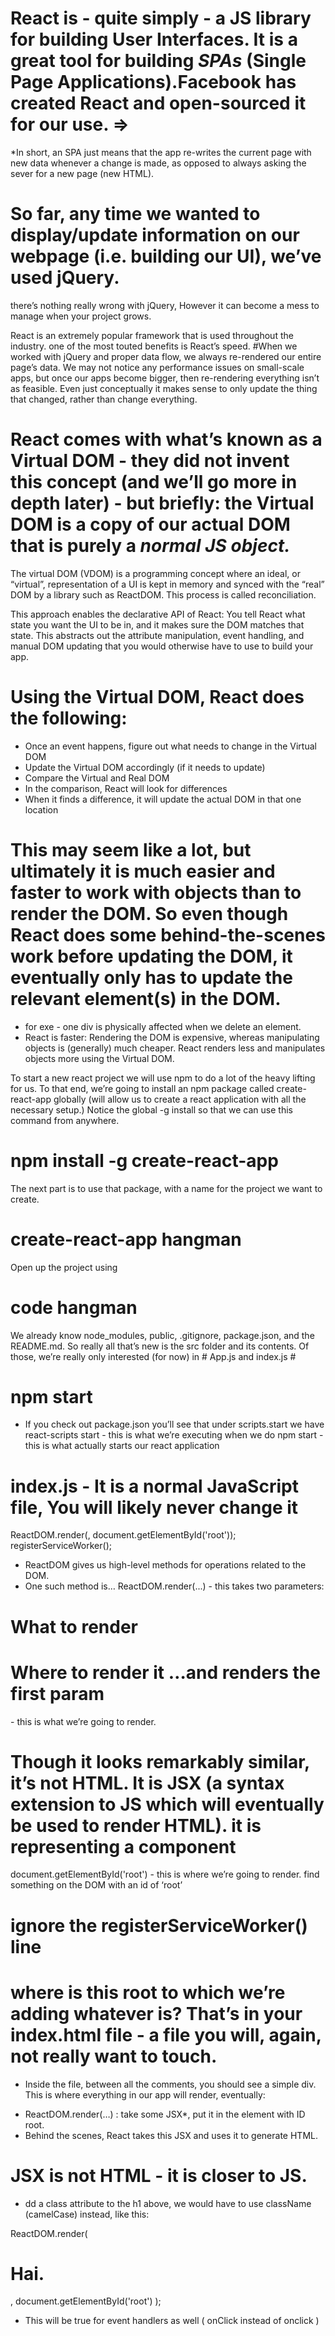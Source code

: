 # React is - quite simply - a JS library for building User Interfaces. It is a great tool for building *SPAs* (Single Page Applications).Facebook has created React and open-sourced it for our use. =>

*In short, an SPA just means that the app re-writes the current page with new data whenever a change is made, as opposed to always asking the sever for a new page (new HTML).

# So far, any time we wanted to display/update information on our webpage (i.e. building our UI), we’ve used jQuery.
there’s nothing really wrong with jQuery, However it can become a mess to manage when your project grows.
<!-- https://reactjs.org/ -->

React is an extremely popular framework that is used throughout the industry. one of the most touted benefits is React’s speed.
#When we worked with jQuery and proper data flow, we always re-rendered our entire page’s data. We may not notice any performance issues on small-scale apps, but once our apps become bigger, then re-rendering everything isn’t as feasible.
Even just conceptually it makes sense to only update the thing that changed, rather than change everything.

# React comes with what’s known as a Virtual DOM - they did not invent this concept (and we’ll go more in depth later) - but briefly: the Virtual DOM is a copy of our actual DOM that is purely a *normal JS object.*

<!-- What is the Virtual DOM? -->
The virtual DOM (VDOM) is a programming concept where an ideal, or “virtual”, representation of a UI is kept in memory and synced with the “real” DOM by a library such as ReactDOM. This process is called reconciliation.

This approach enables the declarative API of React: You tell React what state you want the UI to be in, and it makes sure the DOM matches that state. This abstracts out the attribute manipulation, event handling, and manual DOM updating that you would otherwise have to use to build your app.

# Using the Virtual DOM, React does the following:
* Once an event happens, figure out what needs to change in the Virtual DOM
* Update the Virtual DOM accordingly (if it needs to update)
* Compare the Virtual and Real DOM
* In the comparison, React will look for differences
* When it finds a difference, it will update the actual DOM in that one location
# This may seem like a lot, but ultimately it is much easier and faster to work with objects than to render the DOM. So even though React does some behind-the-scenes work before updating the DOM, it eventually only has to update the relevant element(s) in the DOM.
* for exe - one div is physically affected when we delete an element.
* React is faster: Rendering the DOM is expensive, whereas manipulating objects is (generally) much cheaper. React renders less and manipulates objects more using the Virtual DOM.

<!-- START REACTING -->
<!-- Setup -->
To start a new react project we will use npm to do a lot of the heavy lifting for us. To that end, we’re going to install an npm package called create-react-app globally (will allow us to create a react application with all the necessary setup.)
Notice the global -g install so that we can use this command from anywhere.
# npm install -g create-react-app

The next part is to use that package, with a name for the project we want to create.
# create-react-app hangman

<!-- File Structure -->
Open up the project using
# code hangman
We already know node_modules, public, .gitignore, package.json, and the README.md.
So really all that’s new is the src folder and its contents. Of those, we’re really only interested (for now) in # App.js and index.js #

# npm start
* If you check out package.json you’ll see that under scripts.start we have react-scripts start - this is what we’re executing when we do npm start - this is what actually starts our react application

# index.js - It is a normal JavaScript file, You will likely never change it
ReactDOM.render(<App />, document.getElementById('root')); registerServiceWorker();
* ReactDOM gives us high-level methods for operations related to the DOM. 
*  One such method is…
ReactDOM.render(...) - this takes two parameters:
# What to render
# Where to render it …and renders the first param

<App /> - this is what we’re going to render.
# Though it looks remarkably similar, it’s not HTML. It is JSX (a syntax extension to JS which will eventually be used to render HTML). it is representing a component

document.getElementById('root') - this is where we’re going to render. find something on the DOM with an id of ‘root’

# ignore the registerServiceWorker() line 
# where is this root to which we’re adding whatever is? That’s in your index.html file - a file you will, again, not really want to touch.
* Inside the file, between all the comments, you should see a simple div. This is where everything in our app will render, eventually:
<div id="root"></div>

* ReactDOM.render(…) : take some JSX*, put it in the element with ID root.
* Behind the scenes, React takes this JSX and uses it to generate HTML. 
# JSX is not HTML - it is closer to JS.

* dd a class attribute to the h1 above, we would have to use className (camelCase) instead, like this:

ReactDOM.render(
    <h1 className='goldClass'> Hai. </h1>, 
    document.getElementById('root')
);

* This will be true for event handlers as well ( onClick instead of onclick )




